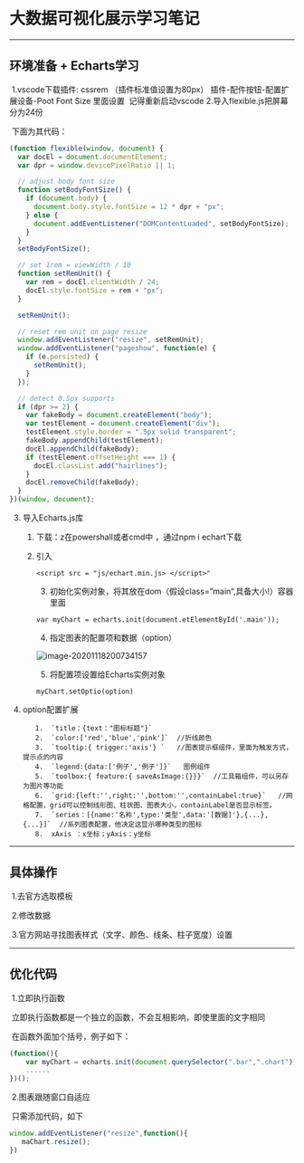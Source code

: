 # **大数据可视化展示学习笔记**

----

## **环境准备 + Echarts学习**

​	 1.vscode下载插件: cssrem （插件标准值设置为80px）
​		插件-配件按钮-配置扩展设备-Poot Font Size 里面设置
​		记得重新启动vscode
​	2.导入flexible.js把屏幕分为24份

​		下面为其代码：

```	javascript
(function flexible(window, document) {
  var docEl = document.documentElement;
  var dpr = window.devicePixelRatio || 1;

  // adjust body font size
  function setBodyFontSize() {
    if (document.body) {
      document.body.style.fontSize = 12 * dpr + "px";
    } else {
      document.addEventListener("DOMContentLoaded", setBodyFontSize);
    }
  }
  setBodyFontSize();

  // set 1rem = viewWidth / 10
  function setRemUnit() {
    var rem = docEl.clientWidth / 24;
    docEl.style.fontSize = rem + "px";
  }

  setRemUnit();

  // reset rem unit on page resize
  window.addEventListener("resize", setRemUnit);
  window.addEventListener("pageshow", function(e) {
    if (e.persisted) {
      setRemUnit();
    }
  });

  // detect 0.5px supports
  if (dpr >= 2) {
    var fakeBody = document.createElement("body");
    var testElement = document.createElement("div");
    testElement.style.border = ".5px solid transparent";
    fakeBody.appendChild(testElement);
    docEl.appendChild(fakeBody);
    if (testElement.offsetHeight === 1) {
      docEl.classList.add("hairlines");
    }
    docEl.removeChild(fakeBody);
  }
})(window, document);

```

  3. 导入Echarts.js库

       1. 下载：z在powershall或者cmd中 ，通过npm i echart下载

       2. 引入

          `<script src = "js/echart.min.js> </script>" 	`   

     		3.	初始化实例对象，将其放在dom（假设class=”main“,具备大小!）容器里面

          `var myChart = echarts.init(document.etElementById('.main')); `

     		4.	指定图表的配置项和数据（option）

          ![image-20201118200734157](C:\Users\Gzf\Desktop\个人文件\前端学习\image-20201118200734157.png)

     		5.	将配置项设置给Echarts实例对象

          `myChart.setOptio(option)`

  4. option配置扩展

       		1.	`title：{text："图标标题"}`
       		2.	`color:['red','blue','pink']`  //折线颜色
       		3.	`tooltip:{ trigger:'axis'} `   //图表提示框组件，里面为触发方式，提示点的内容
       		4.	`legend:{data:['例子','例子']}`   图例组件
       		5.	`toolbox:{ feature:{ saveAsImage:{}}}`  //工具箱组件，可以另存为图片等功能
       		6.	`grid:{left:'',right:'',bottom:'',containLabel:true}`   //网格配置，grid可以控制线形图、柱状图、图表大小，containLabel是否显示标签。
       		7.	`series：[{name:'名称',type:'类型',data:'[数据]'},{...},{...}]`  //系列图表配置，他决定这显示哪种类型的图标
       		8.	xAxis ：x坐标；yAxis：y坐标

------

## 具体操作

​	1.去官方选取模板

​	2.修改数据

​	3.官方网站寻找图表样式（文字、颜色、线条、柱子宽度）设置

-----

## 优化代码

​	1.立即执行函数

​		立即执行函数都是一个独立的函数，不会互相影响，即使里面的文字相同

​		在函数外面加个括号，例子如下：

```javascript
(function(){
	var myChart = echarts.init(document.querySelector(".bar",".chart"))
	......
})();
```

​	2.图表跟随窗口自适应

​		只需添加代码，如下

```javascript
window.addEventListener("resize",function(){
   maChart.resize(); 
})
```

